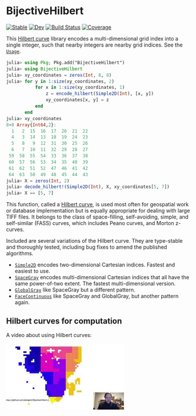 # BijectiveHilbert

[![Stable](https://img.shields.io/badge/docs-stable-blue.svg)](https://adolgert.github.io/BijectiveHilbert.jl/stable)
[![Dev](https://img.shields.io/badge/docs-dev-blue.svg)](https://adolgert.github.io/BijectiveHilbert.jl/dev)
[![Build Status](https://github.com/adolgert/BijectiveHilbert.jl/workflows/CI/badge.svg)](https://github.com/adolgert/BijectiveHilbert.jl/actions)
[![Coverage](https://codecov.io/gh/adolgert/BijectiveHilbert.jl/branch/master/graph/badge.svg)](https://codecov.io/gh/adolgert/BijectiveHilbert.jl)

This [Hilbert curve](https://en.wikipedia.org/wiki/Hilbert_curve) library encodes a multi-dimensional grid index into a single integer, such that nearby integers are nearby grid indices. See the [`Usage`](https://computingkitchen.com/BijectiveHilbert.jl/stable/usage/).

```julia
julia> using Pkg; Pkg.add("BijectiveHilbert")
julia> using BijectiveHilbert
julia> xy_coordinates = zeros(Int, 8, 8)
julia> for y in 1:size(xy_coordinates, 2)
           for x in 1:size(xy_coordinates, 1)
               z = encode_hilbert(Simple2D(Int), [x, y])
               xy_coordinates[x, y] = z
           end
       end
julia> xy_coordinates
8×8 Array{Int64,2}:
  1   2  15  16  17  20  21  22
  4   3  14  13  18  19  24  23
  5   8   9  12  31  30  25  26
  6   7  10  11  32  29  28  27
 59  58  55  54  33  36  37  38
 60  57  56  53  34  35  40  39
 61  62  51  52  47  46  41  42
 64  63  50  49  48  45  44  43
julia> X = zeros(Int, 2)
julia> decode_hilbert!(Simple2D(Int), X, xy_coordinates[5, 7])
julia> X == [5, 7]
```
This function, called a [Hilbert curve](https://en.wikipedia.org/wiki/Hilbert_curve), is used most often for geospatial work or database implementation but is equally appropriate for dealing with large TIFF files. It belongs to the class of space-filling, self-avoiding, simple, and self-similar (FASS) curves, which includes Peano curves, and Morton z-curves.

Included are several variations of the Hilbert curve. They are type-stable and thoroughly tested, including bug fixes to amend the published algorithms.

* [`Simple2D`](https://computingkitchen.com/BijectiveHilbert.jl/stable/simple2d/) encodes two-dimensional Cartesian indices. Fastest and easiest to use.
* [`SpaceGray`](https://computingkitchen.com/BijectiveHilbert.jl/stable/compact/) encodes multi-dimensional Cartesian indices that all have the same power-of-two extent. The fastest multi-dimensional version.
* [`GlobalGray`](https://computingkitchen.com/BijectiveHilbert.jl/stable/globalgray/) like SpaceGray but a different pattern.
* [`FaceContinuous`](https://computingkitchen.com/BijectiveHilbert.jl/stable/facecontinuous/) like SpaceGray and GlobalGray, but another pattern again.


## Hilbert curves for computation

A video about using Hilbert curves:

[![Hilbert curves for computation](docs/src/hilbert_thumb.jpg)](https://youtu.be/MlfS7xo2L7w)
